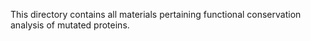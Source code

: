 This directory contains all materials pertaining functional conservation analysis of mutated proteins. 

